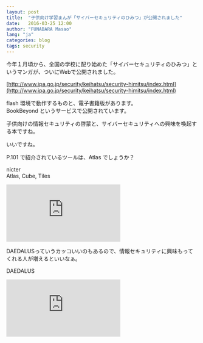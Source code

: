 ```yaml
---
layout: post
title:  "子供向け学習まんが「サイバーセキュリティのひみつ」が公開されました"
date:   2016-03-25 12:00
author: "FUNABARA Masao"
lang: "ja"
categories: blog
tags: security
---
```


今年１月頃から、全国の学校に配り始めた「サイバーセキュリティのひみつ」というマンガが、ついにWebで公開されました。

[http://www.ipa.go.jp/security/keihatsu/security-himitsu/index.html](http://www.ipa.go.jp/security/keihatsu/security-himitsu/index.html)

flash 環境で動作するものと、電子書籍版があります。  
BookBeyond というサービスで公開されています。

子供向けの情報セキュリティの啓蒙と、サイバーセキュリティへの興味を喚起する本ですね。

いいですね。

P.101 で紹介されているツールは、Atlas でしょうか？

nicter  
Atlas, Cube, Tiles  
<div class="embed-responsive embed-responsive-16by9">
<iframe class="embed-responsive-item" src="https://www.youtube.com/embed/jLYs52OBh_A" frameborder="0" allowfullscreen></iframe>
</div>

DAEDALUSっていうカッコいいのもあるので、情報セキュリティに興味もってくれる人が増えるといいなぁ。

DAEDALUS  
<div class="embed-responsive embed-responsive-16by9">
<iframe class="embed-responsive-item" src="https://www.youtube.com/embed/f44eum6Hz50" frameborder="0" allowfullscreen></iframe>
</div>
